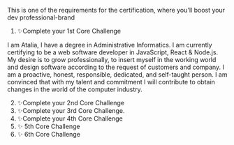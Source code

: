 

This is one of the requirements for the certification, where you'll boost your dev professional-brand

1. ✨Complete your 1st Core Challenge

I am Atalia, I have a degree in Administrative Informatics. I am currently certifying to be a web software developer in JavaScript, React & Node.js. My desire is to grow professionally, to insert myself in the working world and design software according to the request of customers and company. I am a proactive, honest, responsible, dedicated, and self-taught person. I am convinced that with my talent and commitment I will contribute to obtain changes in the world of the computer industry.

2. ✨Complete your 2nd Core Challenge
3. ✨Complete your 3rd Core Challenge. 
4. ✨Complete your 4th Core Challenge
5. ✨ 5th Core Challenge
6. ✨ 6th Core Challenge
